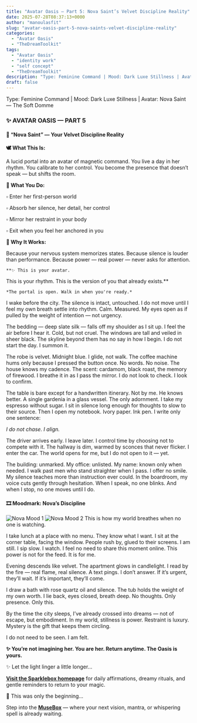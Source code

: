 ```yaml
---
title: "Avatar Oasis – Part 5: Nova Saint’s Velvet Discipline Reality"
date: 2025-07-28T08:37:13+0000
author: "manoulasfit"
slug: "avatar-oasis-part-5-nova-saints-velvet-discipline-reality"
categories:
  - "Avatar Oasis"
  - "TheDreamToolkit"
tags:
  - "Avatar Oasis"
  - "identity work"
  - "self concept"
  - "TheDreamToolkit"
description: "Type: Feminine Command | Mood: Dark Luxe Stillness | Avatar: Nova Saint — The Soft Domme"
draft: false
---
```

Type: Feminine Command | Mood: Dark Luxe Stillness | Avatar: Nova Saint — The Soft Domme

  ### ✨ AVATAR OASIS — PART 5

  #### 💠 “Nova Saint” — Your Velvet Discipline Reality

  **🕊️ What This Is:**

  A lucid portal into an avatar of magnetic command. You live a day in her rhythm. You calibrate to her control. You become the presence that doesn’t speak — but shifts the room.

  **🌸 What You Do:**

  ▫️ Enter her first-person world

  ▫️ Absorb her silence, her detail, her control

  ▫️ Mirror her restraint in your body

  ▫️ Exit when you feel her anchored in you

  **💫 Why It Works:**

  Because your nervous system memorizes states. Because silence is louder than performance. Because power — real power — never asks for attention.

    **✨ This is your avatar.
This is your rhythm.
This is the version of you that already exists.**

    *The portal is open. Walk in when you're ready.*

I wake before the city. The silence is intact, untouched. I do not move until I feel my own breath settle into rhythm. Calm. Measured. My eyes open as if pulled by the weight of intention — not urgency.

The bedding — deep slate silk — falls off my shoulder as I sit up. I feel the air before I hear it. Cold, but not cruel. The windows are tall and veiled in sheer black. The skyline beyond them has no say in how I begin. I do not start the day. I summon it.

The robe is velvet. Midnight blue. I glide, not walk. The coffee machine hums only because I pressed the button once. No words. No noise. The house knows my cadence. The scent: cardamom, black roast, the memory of firewood. I breathe it in as I pass the mirror. I do not look to check. I look to confirm.

The table is bare except for a handwritten itinerary. Not by me. He knows better. A single gardenia in a glass vessel. The only adornment. I take my espresso without sugar. I sit in silence long enough for thoughts to slow to their source. Then I open my notebook. Ivory paper. Ink pen. I write only one sentence:

*I do not chase. I align.*

The driver arrives early. I leave later. I control time by choosing not to compete with it. The hallway is dim, warmed by sconces that never flicker. I enter the car. The world opens for me, but I do not open to it — yet.

The building: unmarked. My office: unlisted. My name: known only when needed. I walk past men who stand straighter when I pass. I offer no smile. My silence teaches more than instruction ever could. In the boardroom, my voice cuts gently through hesitation. When I speak, no one blinks. And when I stop, no one moves until I do.

  #### 🎞️ Moodmark: Nova’s Discipline

  ![Nova Mood 1](/nova_saint_mood1.jpg)
  ![Nova Mood 2](/nova_saint_mood2.jpg)
  This is how my world breathes when no one is watching.

I take lunch at a place with no menu. They know what I want. I sit at the corner table, facing the window. People rush by, glued to their screens. I am still. I sip slow. I watch. I feel no need to share this moment online. This power is not for the feed. It is for me.

Evening descends like velvet. The apartment glows in candlelight. I read by the fire — real flame, real silence. A text pings. I don’t answer. If it’s urgent, they’ll wait. If it’s important, they’ll come.

I draw a bath with rose quartz oil and silence. The tub holds the weight of my own worth. I lie back, eyes closed, breath deep. No thoughts. Only presence. Only this.

By the time the city sleeps, I’ve already crossed into dreams — not of escape, but embodiment. In my world, stillness is power. Restraint is luxury. Mystery is the gift that keeps them circling.

I do not need to be seen. I am felt.

**✨ You’re not imagining her. You are her.
Return anytime. The Oasis is yours.**

✨ Let the light linger a little longer...

[**Visit the Sparklebox homepage**](https://sparklebox.blog) for daily affirmations, dreamy rituals, and gentle reminders to return to your magic.

💭 This was only the beginning...

Step into the [**MuseBox**](https://sparklebox.blog/✨-the-musebox/) — where your next vision, mantra, or whispering spell is already waiting.